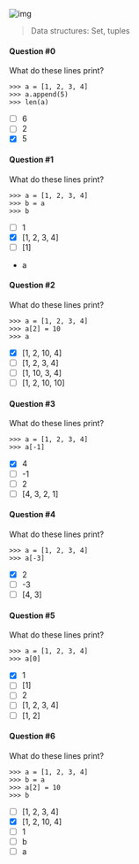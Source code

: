 ![img](https://assets.imaginablefutures.com/media/images/ALX_Logo.max-200x150.png)
>  Data structures: Set, tuples

#### Question #0
What do these lines print?
```
>>> a = [1, 2, 3, 4]
>>> a.append(5)
>>> len(a)
```
* [ ] 6
* [ ] 2
* [X] 5

#### Question #1
What do these lines print?
```
>>> a = [1, 2, 3, 4]
>>> b = a
>>> b
```
* [ ] 1
* [X] [1, 2, 3, 4]
* [ ] [1]
* a

#### Question #2
What do these lines print?
```
>>> a = [1, 2, 3, 4]
>>> a[2] = 10
>>> a
```
* [X] [1, 2, 10, 4]
* [ ] [1, 2, 3, 4]
* [ ] [1, 10, 3, 4]
* [ ] [1, 2, 10, 10]

#### Question #3
What do these lines print?
```
>>> a = [1, 2, 3, 4]
>>> a[-1]
```
* [X] 4
* [ ] -1
* [ ] 2
* [ ] [4, 3, 2, 1]

#### Question #4
What do these lines print?
```
>>> a = [1, 2, 3, 4]
>>> a[-3]
```
* [X] 2
* [ ] -3
* [ ] [4, 3]

#### Question #5
What do these lines print?
```
>>> a = [1, 2, 3, 4]
>>> a[0]
```
* [X] 1
* [ ] [1]
* [ ] 2
* [ ] [1, 2, 3, 4]
* [ ] [1, 2]

#### Question #6
What do these lines print?
```
>>> a = [1, 2, 3, 4]
>>> b = a
>>> a[2] = 10
>>> b
```
* [ ] [1, 2, 3, 4]
* [X] [1, 2, 10, 4]
* [ ] 1
* [ ] b
* [ ] a 